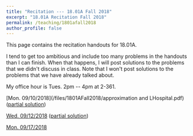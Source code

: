 ```yaml
---
title: "Recitation --- 18.01A Fall 2018"
excerpt: "18.01A Recitation Fall 2018"
permalink: /teaching/1801afall2018
author_profile: false
---
```


This page contains the recitation handouts for 18.01A. 

I tend to get too ambitious and include too many problems in the handouts than I can finish. When that happens, I will post solutions to the problems that we didn't discuss in class. Note that I won't post solutions to the problems that we have already talked about.

My office hour is Tues. 2pm -- 4pm at 2-361.

[Mon. 09/10/2018](/files/1801AFall2018/approximation and LHospital.pdf) ([partial solution](/files/1801AFall2018/Approximation_and_L_Hospital_s_rule_partial_solutions.pdf))

[Wed. 09/12/2018](/files/1801AFall2018/Riemann_Sum.pdf) ([partial solution](/files/1801AFall2018/Riemann_Sum_solution.pdf))

[Mon. 09/17/2018](/files/1801AFall2018/Second_Fundamental_Theorem__area__volume_of_revolution__arc_length.pdf)